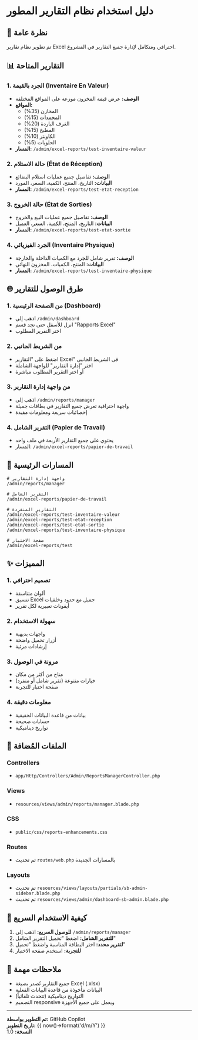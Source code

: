 # دليل استخدام نظام التقارير المطور

## 🎯 نظرة عامة
تم تطوير نظام تقارير Excel احترافي ومتكامل لإدارة جميع التقارير في المشروع.

## 📊 التقارير المتاحة

### 1. الجرد بالقيمة (Inventaire En Valeur)
- **الوصف:** عرض قيمة المخزون موزعة على المواقع المختلفة
- **المواقع:** 
  - المخازن (35%)
  - المجمدات (15%)
  - الغرف الباردة (20%)
  - المطبخ (15%)
  - الكاونتر (10%)
  - الحلويات (5%)
- **المسار:** `/admin/excel-reports/test-inventaire-valeur`

### 2. حالة الاستلام (État de Réception)
- **الوصف:** تفاصيل جميع عمليات استلام البضائع
- **البيانات:** التاريخ، المنتج، الكمية، السعر، المورد
- **المسار:** `/admin/excel-reports/test-etat-reception`

### 3. حالة الخروج (État de Sorties)
- **الوصف:** تفاصيل جميع عمليات البيع والخروج
- **البيانات:** التاريخ، المنتج، الكمية، السعر، العميل
- **المسار:** `/admin/excel-reports/test-etat-sortie`

### 4. الجرد الفيزيائي (Inventaire Physique)
- **الوصف:** تقرير شامل للجرد مع الكميات الداخلة والخارجة
- **البيانات:** المنتج، الكميات، المخزون النهائي
- **المسار:** `/admin/excel-reports/test-inventaire-physique`

## 🌐 طرق الوصول للتقارير

### 1. من الصفحة الرئيسية (Dashboard)
- اذهب إلى `/admin/dashboard`
- انزل للأسفل حتى تجد قسم "Rapports Excel"
- اختر التقرير المطلوب

### 2. من الشريط الجانبي
- اضغط على "التقارير Excel" في الشريط الجانبي
- اختر "إدارة التقارير" للواجهة الشاملة
- أو اختر التقرير المطلوب مباشرة

### 3. من واجهة إدارة التقارير
- اذهب إلى `/admin/reports/manager`
- واجهة احترافية تعرض جميع التقارير في بطاقات جميلة
- إحصائيات سريعة ومعلومات مفيدة

### 4. التقرير الشامل (Papier de Travail)
- يحتوي على جميع التقارير الأربعة في ملف واحد
- المسار: `/admin/excel-reports/papier-de-travail`

## 🔧 المسارات الرئيسية

```
# واجهة إدارة التقارير
/admin/reports/manager

# التقرير الشامل
/admin/excel-reports/papier-de-travail

# التقارير المنفردة
/admin/excel-reports/test-inventaire-valeur
/admin/excel-reports/test-etat-reception
/admin/excel-reports/test-etat-sortie
/admin/excel-reports/test-inventaire-physique

# صفحة الاختبار
/admin/excel-reports/test
```

## ✨ المميزات

### 1. تصميم احترافي
- ألوان متناسقة
- تنسيق Excel جميل مع حدود وخلفيات
- أيقونات تعبيرية لكل تقرير

### 2. سهولة الاستخدام
- واجهات بديهية
- أزرار تحميل واضحة
- إرشادات مرئية

### 3. مرونة في الوصول
- متاح من أكثر من مكان
- خيارات متنوعة (تقرير شامل أو منفرد)
- صفحة اختبار للتجربة

### 4. معلومات دقيقة
- بيانات من قاعدة البيانات الحقيقية
- حسابات صحيحة
- تواريخ ديناميكية

## 🎨 الملفات المُضافة

### Controllers
- `app/Http/Controllers/Admin/ReportsManagerController.php`

### Views
- `resources/views/admin/reports/manager.blade.php`

### CSS
- `public/css/reports-enhancements.css`

### Routes
- تم تحديث `routes/web.php` بالمسارات الجديدة

### Layouts
- تم تحديث `resources/views/layouts/partials/sb-admin-sidebar.blade.php`
- تم تحديث `resources/views/admin/dashboard-sb-admin.blade.php`

## 🚀 كيفية الاستخدام السريع

1. **للوصول السريع:** اذهب إلى `/admin/reports/manager`
2. **للتقرير الشامل:** اضغط "تحميل التقرير الشامل"
3. **لتقرير محدد:** اختر البطاقة المناسبة واضغط "تحميل"
4. **للتجربة:** استخدم صفحة الاختبار

## 📝 ملاحظات مهمة

- جميع التقارير تُصدر بصيغة Excel (.xlsx)
- البيانات مأخوذة من قاعدة البيانات الفعلية
- التواريخ ديناميكية (تتحدث تلقائياً)
- التصميم responsive ويعمل على جميع الأجهزة

---

**تم التطوير بواسطة:** GitHub Copilot  
**تاريخ التطوير:** {{ now()->format('d/m/Y') }}  
**النسخة:** 1.0
